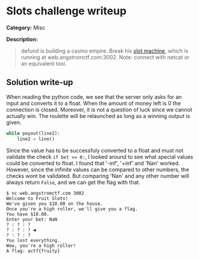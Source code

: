 # Slots challenge writeup

**Category:** Misc

**Description:**

> defund is building a casino empire. Break his [slot machine](./slots.py), which is running at web.angstromctf.com:3002. Note: connect with netcat or an equivalent tool.

## Solution write-up

When reading the python code, we see that the server only asks for an input and converts it to a float. When the amount of money left is 0 the connection is closed. Moreover, it is not a question of luck since we cannot actually win. The roulette will be relaunched as long as a winning output is given.


```python
while payout(line2):
    line2 = line()
```


Since the value has to be successfuly converted to a float and must not validate the check 
`if bet <= 0:`, I looked around to see what special values could be converted to float. I found that '-inf', '+inf' and 'Nan' worked. However, since the infinite values can be compared to other numbers, the checks wont be validated. But comparing 'Nan' and any other number will always return `False`, and we can get the flag with that.


```
$ nc web.angstromctf.com 3002
Welcome to Fruit Slots!
We've given you $10.00 on the house.
Once you're a high roller, we'll give you a flag.
You have $10.00.
Enter your bet: NaN
? : ? : ?
? : ? : ? ◀
? : ? : ?
You lost everything.
Wow, you're a high roller!
A flag: actf{fruity}
```
